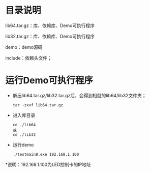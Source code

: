 # 目录说明

lib64.tar.gz：库、依赖库、Demo可执行程序

lib32.tar.gz：库、依赖库、Demo可执行程序

demo：demo源码

include：依赖头文件；



# 运行Demo可执行程序

- 解压lib64.tar.gz/lib32.tar.gz后，会得到相就的lib64/lib32文件夹；

  ```
  tar -zxvf lib64.tar.gz
  ```

- 进入库目录

  ```
  cd ./lib64
  或
  cd ./lib32
  ```

- 运行demo

  ```
  ./testmain8.exe 192.168.1.100 
  ```


*说明：192.168.1.100为LED控制卡的IP地址

